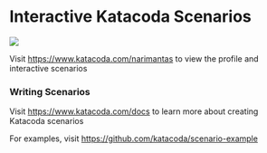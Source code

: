 # Interactive Katacoda Scenarios

[![](http://shields.katacoda.com/katacoda/narimantas/count.svg)](https://www.katacoda.com/narimantas "Get your profile on Katacoda.com")

Visit https://www.katacoda.com/narimantas to view the profile and interactive scenarios

### Writing Scenarios
Visit https://www.katacoda.com/docs to learn more about creating Katacoda scenarios

For examples, visit https://github.com/katacoda/scenario-example

